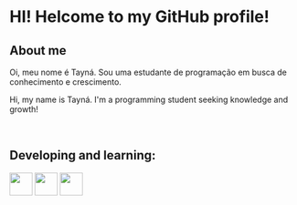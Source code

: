 # HI! Helcome to my GitHub profile!

## About me

<p>Oi, meu nome é Tayná. Sou uma estudante de programação em busca de conhecimento e 
crescimento.</p>
<p>Hi, my name is Tayná. I'm a programming student seeking knowledge and growth!</p><br>

## Developing and learning:

<div>
<img src="https://cdn.jsdelivr.net/gh/devicons/devicon/icons/html5/html5-original.svg" width="40px" height="40px"/>
<img src="https://cdn.jsdelivr.net/gh/devicons/devicon/icons/css3/css3-original.svg" width="40px" height="40px"/>
<img src="https://cdn.jsdelivr.net/gh/devicons/devicon/icons/javascript/javascript-original.svg" width="40px" height="40px"/>
</div>

